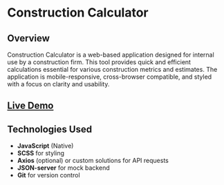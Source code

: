 # Construction Calculator

## Overview
Construction Calculator is a web-based application designed for internal use by a construction firm. This tool provides quick and efficient calculations essential for various construction metrics and estimates. The application is mobile-responsive, cross-browser compatible, and styled with a focus on clarity and usability.

## [Live Demo](https://yakolga.github.io/construction-calculator/)

## Technologies Used

- **JavaScript** (Native)
- **SCSS** for styling
- **Axios** (optional) or custom solutions for API requests
- **JSON-server** for mock backend
- **Git** for version control
